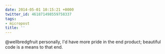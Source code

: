 ```yaml
---
date: 2014-05-01 10:15:21 +0000
twitter_id: 461871498559758337
tags:
- micropost
title: ''
---
```


@wellbredgfruit personally, I'd have more pride in the end product; beautiful code is a means to that end.

